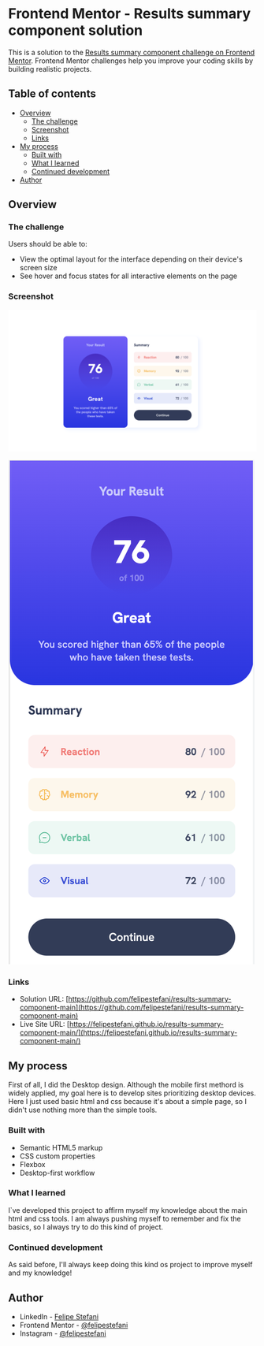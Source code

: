 # Frontend Mentor - Results summary component solution

This is a solution to the [Results summary component challenge on Frontend Mentor](https://www.frontendmentor.io/challenges/results-summary-component-CE_K6s0maV). Frontend Mentor challenges help you improve your coding skills by building realistic projects. 

## Table of contents

- [Overview](#overview)
  - [The challenge](#the-challenge)
  - [Screenshot](#screenshot)
  - [Links](#links)
- [My process](#my-process)
  - [Built with](#built-with)
  - [What I learned](#what-i-learned)
  - [Continued development](#continued-development)
- [Author](#author)

## Overview

### The challenge

Users should be able to:

- View the optimal layout for the interface depending on their device's screen size
- See hover and focus states for all interactive elements on the page

### Screenshot

![](./assets/images/desktop_design.png)

![](./assets/images/mobile_design.png)

### Links

- Solution URL: [https://github.com/felipestefani/results-summary-component-main](https://github.com/felipestefani/results-summary-component-main)
- Live Site URL: [https://felipestefani.github.io/results-summary-component-main/](https://felipestefani.github.io/results-summary-component-main/)

## My process

First of all, I did the Desktop design. Although the mobile first methord is widely applied, my goal here is to develop sites prioritizing desktop devices.
Here I just used basic html and css because it's about a simple page, so I didn't use nothing more than the simple tools.

### Built with

- Semantic HTML5 markup
- CSS custom properties
- Flexbox
- Desktop-first workflow  

### What I learned

I`ve developed this project to affirm myself my knowledge about the main html and css tools.
I am always pushing myself to remember and fix the basics, so I always try to do this kind of project.

### Continued development

As said before, I'll always keep doing this kind os project to improve myself and my knowledge!

## Author

- LinkedIn - [Felipe Stefani](https://www.linkedin.com/in/felipe-stefani-a35185116/)
- Frontend Mentor - [@felipestefani](https://www.frontendmentor.io/profile/felipestefani)
- Instagram - [@felipestefani](https://www.instagram.com/felipestefani/)
